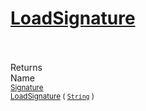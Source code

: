 # [LoadSignature](./ImageLoader-100663886.md)


<br><br>
Returns<img width=542/>Name
<br>
<sub>[Signature](./../../Signature.md)</sub><img width=500/><sub>[LoadSignature](./ImageLoader-100663886.md) ( [`String`](https://docs.microsoft.com/en-us/dotnet/api/System.String) )</sub><br>


